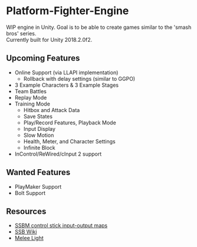 # Platform-Fighter-Engine
WIP engine in Unity. Goal is to be able to create games similar to the 'smash bros' series.  
Currently built for Unity 2018.2.0f2.

## Upcoming Features
* Online Support (via LLAPI implementation)
	* Rollback with delay settings (similar to GGPO)
* 3 Example Characters & 3 Example Stages
* Team Battles
* Replay Mode
* Training Mode
	* Hitbox and Attack Data
	* Save States
	* Play/Record Features, Playback Mode
	* Input Display
	* Slow Motion
	* Health, Meter, and Character Settings
	* Infinite Block
* InControl/ReWired/cInput 2 support

## Wanted Features
* PlayMaker Support
* Bolt Support

## Resources
* [SSBM control stick input-output maps](https://imgur.com/a/2na5b)
* [SSB Wiki](https://www.ssbwiki.com/)
* [Melee Light](https://github.com/schmooblidon/meleelight)
